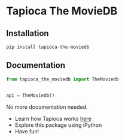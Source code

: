 # Tapioca The MovieDB

## Installation
```
pip install tapioca-the-moviedb
```

## Documentation
``` python
from tapioca_the_moviedb import TheMoviedb


api = TheMoviedb()

```

No more documentation needed.

- Learn how Tapioca works [here](http://tapioca-wrapper.readthedocs.org/en/stable/quickstart.html)
- Explore this package using iPython
- Have fun!
